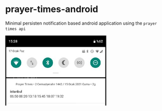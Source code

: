 # prayer-times-android

Minimal persisten notification based android application using the `prayer times api`

![screenshot](screenshot.jpg)

